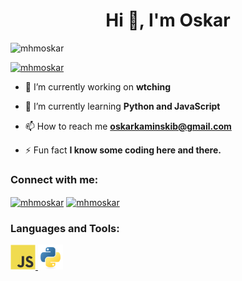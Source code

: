 <h1 align="center">Hi 👋, I'm Oskar</h1>
<p align="left"> <img src="https://komarev.com/ghpvc/?username=mhmoskar&label=Profile%20views&color=0e75b6&style=flat" alt="mhmoskar" /> </p>

<p align="left"> <a href="https://twitter.com/mhmoskar" target="blank"><img src="https://img.shields.io/twitter/follow/mhmoskar?logo=twitter&style=for-the-badge" alt="mhmoskar" /></a> </p>

- 🔭 I’m currently working on **wtching**

- 🌱 I’m currently learning **Python and JavaScript**

- 📫 How to reach me **oskarkaminskib@gmail.com**

- ⚡ Fun fact **I know some coding here and there.**

<h3 align="left">Connect with me:</h3>
<p align="left">
<a href="https://twitter.com/mhmoskar" target="blank"><img align="center" src="https://raw.githubusercontent.com/rahuldkjain/github-profile-readme-generator/master/src/images/icons/Social/twitter.svg" alt="mhmoskar" height="30" width="40" /></a>
<a href="https://instagram.com/mhmoskar" target="blank"><img align="center" src="https://raw.githubusercontent.com/rahuldkjain/github-profile-readme-generator/master/src/images/icons/Social/instagram.svg" alt="mhmoskar" height="30" width="40" /></a>
</p>

<h3 align="left">Languages and Tools:</h3>
<p align="left"> <a href="https://developer.mozilla.org/en-US/docs/Web/JavaScript" target="_blank" rel="noreferrer"> <img src="https://raw.githubusercontent.com/devicons/devicon/master/icons/javascript/javascript-original.svg" alt="javascript" width="40" height="40"/> </a> <a href="https://www.python.org" target="_blank" rel="noreferrer"> <img src="https://raw.githubusercontent.com/devicons/devicon/master/icons/python/python-original.svg" alt="python" width="40" height="40"/> </a> </p>
